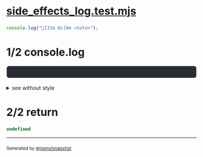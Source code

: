 # [side_effects_log.test.mjs](../side_effects_log.test.mjs)

```js
console.log("[31m Hi[0m <toto>");
```

# 1/2 console.log

![img](7_console_color_and_html_special_char/console.log.svg)

<details>
  <summary>see without style</summary>

```console
 Hi[0m <toto>
```

</details>


# 2/2 return

```js
undefined
```
---

<sub>
  Generated by <a href="https://github.com/jsenv/core/tree/main/packages/independent/snapshot">@jsenv/snapshot</a>
</sub>